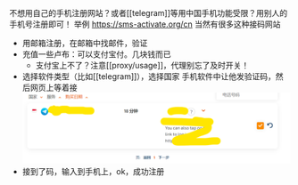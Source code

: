 不想用自己的手机注册网站？或者[[telegram]]等用中国手机功能受限？用别人的手机号注册即可！
举例
https://sms-activate.org/cn
当然有很多这种接码网站
- 用邮箱注册，在邮箱中找邮件，验证
- 充值一些卢布：可以支付宝付。几块钱而已
  - 支付宝上不了？注意[[proxy/usage]]，代理别忘了及时开关！
- 选择软件类型（比如[[telegram]]），选择国家
手机软件中让他发验证码，然后网页上等着接
![](sms.png)
- 接到了码，输入到手机上，ok，成功注册